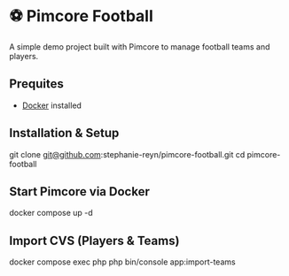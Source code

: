 # ⚽️ Pimcore Football
A simple demo project built with Pimcore to manage football teams and players.

## Prequites
- [Docker](https://www.docker.com/) installed

## Installation & Setup
git clone git@github.com:stephanie-reyn/pimcore-football.git
cd pimcore-football

## Start Pimcore via Docker
docker compose up -d

## Import CVS (Players & Teams)
docker compose exec php php bin/console app:import-teams
